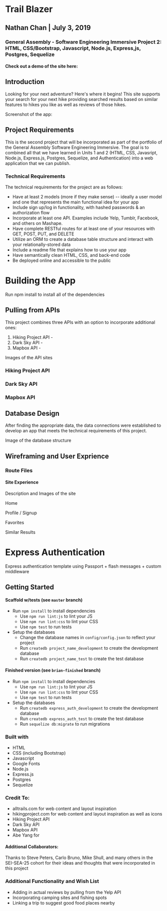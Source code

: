 # Trail Blazer
## Nathan Chan | July 3, 2019
### General Assembly - Software Engineering Immersive Project 2: HTML, CSS/Bootstrap, Javascript, Node.js, Express,js, Postgres, Sequelize
#### Check out a demo of the site here: 

## Introduction
Looking for your next adventure? Here's where it begins! 
This site supports your search for your next hike providing searched results based on similar features to hikes you like as well as reviews of those hikes. 

Screenshot of the app:




## Project Requirements
This is the second project that will be incorporated as part of the portfolio of the General Assembly Software Engineering Immersive. The goal is to combined all that we have learned in Units 1 and 2 (HTML, CSS, Javasript, Node.js, Express.js, Postgres, Sequelize, and Authentication) into a web application that we can publish. 

### Technical Requirements
The technical requirements for the project are as follows: 

* Have at least 2 models (more if they make sense) -- ideally a user model and one that represents the main functional idea for your app
* Include sign up/log in functionality, with hashed passwords & an authorization flow
* Incorporate at least one API. Examples include Yelp, Tumblr, Facebook, and others on Mashape.
* Have complete RESTful routes for at least one of your resources with GET, POST, PUT, and DELETE
* Utilize an ORM to create a database table structure and interact with your relationally-stored data
* Include a readme file that explains how to use your app
* Have semantically clean HTML, CSS, and back-end code
* Be deployed online and accessible to the public


# Building the App

Run npm install to install all of the dependencies


## Pulling from APIs

This project combines three APIs with an option to incorporate additional ones: 
1. Hiking Project API - 
2. Dark Sky API - 
3. Mapbox API - 

Images of the API sites

### Hiking Project API


### Dark Sky API


### Mapbox API 





## Database Design
After finding the appropriate data, the data connections were established to develop an app that meets the technical requirements of this project. 

Image of the database structure


## Wireframing and User Exprience


### Route Files

#### Site Experience
Description and Images of the site

Home 

Profile / Signup 

Favorites 

Similar Results

 







# Express Authentication

Express authentication template using Passport + flash messages + custom middleware

## Getting Started

#### Scaffold w/tests (see `master` branch)

* Run `npm install` to install dependencies
  * Use `npm run lint:js` to lint your JS
  * Use `npm run lint:css` to lint your CSS
  * Use `npm test` to run tests
* Setup the databases
  * Change the database names in `config/config.json` to reflect your project
  * Run `createdb project_name_development` to create the development database
  * Run `createdb project_name_test` to create the test database

#### Finished version (see `brian-finished` branch)

* Run `npm install` to install dependencies
  * Use `npm run lint:js` to lint your JS
  * Use `npm run lint:css` to lint your CSS
  * Use `npm test` to run tests
* Setup the databases
  * Run `createdb express_auth_development` to create the development database
  * Run `createdb express_auth_test` to create the test database
  * Run `sequelize db:migrate` to run migrations




### Built with
* HTML 
* CSS (including Bootstrap)
* Javascript
* Google Fonts
* Node.js
* Express.js
* Postgres
* Sequelize


### Credit To:
* alltrails.com for web content and layout inspiration
* hikingproject.com for web content and layout inspiration as well as icons
* Hiking Project API
* Dark Sky API
* Mapbox API
* Abe Yang for


#### Additional Collaborators:
Thanks to Steve Peters, Carlo Bruno, Mike Shull, and many others in the SEI-SEA-25 cohort for their ideas and thoughts that were incorporated in this project

### Additional Functionality and Wish List
* Adding in actual reviews by pulling from the Yelp API
* Incorporating camping sites and fishing spots
* Linking a trip to suggest good food places nearby